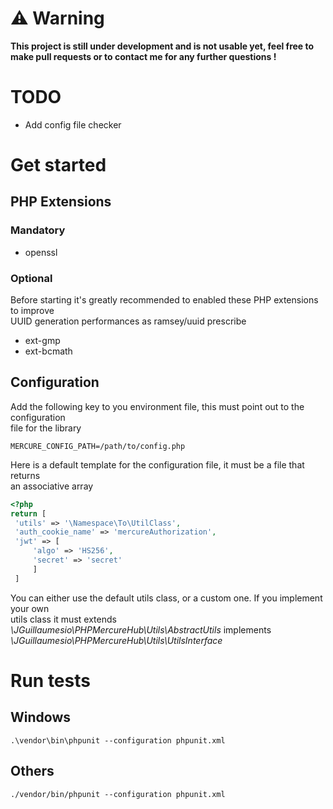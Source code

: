 # :warning: Warning

**This project is still under development and is not usable yet, feel free to make
pull requests or to contact me for any further questions !**

# TODO

* Add config file checker

# Get started
## PHP Extensions
### Mandatory
* openssl
### Optional

Before starting it's greatly recommended to enabled these PHP extensions to improve  
UUID generation performances as ramsey/uuid prescribe

* ext-gmp
* ext-bcmath
## Configuration
Add the following key to you environment file, this must point out to the configuration  
file for the library
```env  
MERCURE_CONFIG_PATH=/path/to/config.php  
```  

Here is a default template for the configuration file, it must be a file that returns  
an associative array

```php  
<?php  
return [  
 'utils' => '\Namespace\To\UtilClass',
 'auth_cookie_name' => 'mercureAuthorization',
 'jwt' => [
	 'algo' => 'HS256',
	 'secret' => 'secret'
	 ]
 ]  
```  

You can either use the default utils class, or a custom one. If you implement your own  
utils class it must extends *\JGuillaumesio\PHPMercureHub\Utils\AbstractUtils* implements *\JGuillaumesio\PHPMercureHub\Utils\UtilsInterface*

# Run tests
## Windows
```console
.\vendor\bin\phpunit --configuration phpunit.xml
```

## Others
```console
./vendor/bin/phpunit --configuration phpunit.xml
```